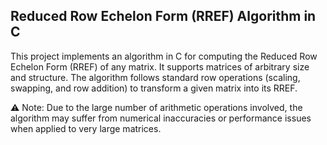 ## Reduced Row Echelon Form (RREF) Algorithm in C
This project implements an algorithm in C for computing the Reduced Row Echelon Form (RREF) of any matrix. It supports matrices of arbitrary size and structure. The algorithm follows standard row operations (scaling, swapping, and row addition) to transform a given matrix into its RREF.

⚠️ Note: Due to the large number of arithmetic operations involved, the algorithm may suffer from numerical inaccuracies or performance issues when applied to very large matrices.
